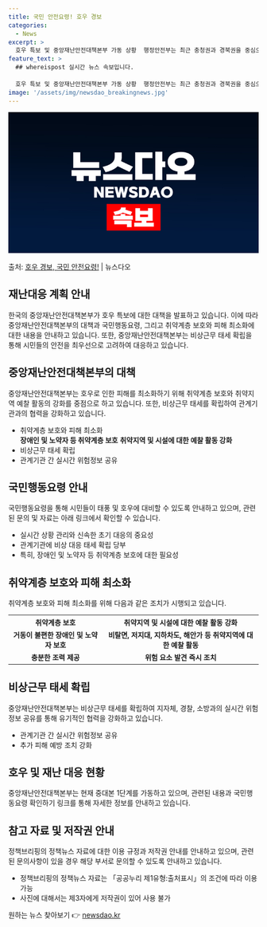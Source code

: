 ```yaml
---
title: 국민 안전요령! 호우 경보
categories:
  - News
excerpt: >
  호우 특보 및 중앙재난안전대책본부 가동 상황  행정안전부는 최근 충청권과 경북권을 중심으로 발효된 호우 특보…
feature_text: >
  ## whereispost 실시간 뉴스 속보입니다.

  호우 특보 및 중앙재난안전대책본부 가동 상황  행정안전부는 최근 충청권과 경북권을 중심으로 발효된 호우 특보…
image: '/assets/img/newsdao_breakingnews.jpg'
---
```


![뉴스다오 속보](/assets/img/newsdao_breakingnews.jpg)

<p>출처: <a href="https://newsdao.kr/4666" rel="dofollow">호우 경보, 국민 안전요령!</a> | 뉴스다오</p>

<h2 data-ke-size="size26">재난대응 계획 안내</h2>
<p data-ke-size="size16">한국의 중앙재난안전대책본부가 호우 특보에 대한 대책을 발표하고 있습니다. 이에 따라 중앙재난안전대책본부의 대책과 국민행동요령, 그리고 취약계층 보호와 피해 최소화에 대한 내용을 안내하고 있습니다. 또한, 중앙재난안전대책본부는 비상근무 태세 확립을 통해 시민들의 안전을 최우선으로 고려하여 대응하고 있습니다.</p>

<h2 data-ke-size="size26">중앙재난안전대책본부의 대책</h2>
<p data-ke-size="size16">중앙재난안전대책본부는 호우로 인한 피해를 최소화하기 위해 취약계층 보호와 취약지역 예찰 활동의 강화를 중점으로 하고 있습니다. 또한, 비상근무 태세를 확립하여 관계기관과의 협력을 강화하고 있습니다.</p>
<ul>
  <li>취약계층 보호와 피해 최소화</li>
  <td style="text-align: center; height: 17px;"><b>장애인 및 노약자 등 취약계층 보호</b></td>
  <td style="text-align: center; height: 17px;"><b>취약지역 및 시설에 대한 예찰 활동 강화</b></td>
  <li>비상근무 태세 확립</li>
  <li>관계기관 간 실시간 위험정보 공유</li>
</ul>

<h2 data-ke-size="size26">국민행동요령 안내</h2>
<p data-ke-size="size16">국민행동요령을 통해 시민들이 태풍 및 호우에 대비할 수 있도록 안내하고 있으며, 관련된 문의 및 자료는 아래 링크에서 확인할 수 있습니다.</p>
<ul>
  <li>실시간 상황 관리와 신속한 초기 대응의 중요성</li>
  <li>관계기관에 비상 대응 태세 확립 당부</li>
  <li>특히, 장애인 및 노약자 등 취약계층 보호에 대한 필요성</li>
</ul>

<h2 data-ke-size="size26">취약계층 보호와 피해 최소화</h2>
<p data-ke-size="size16">취약계층 보호와 피해 최소화를 위해 다음과 같은 조치가 시행되고 있습니다.</p>
<table>
  <tr>
    <th><b>취약계층 보호</b></th>
    <th><b>취약지역 및 시설에 대한 예찰 활동 강화</b></th>
  </tr>
  <tr>
    <td style="text-align: center; height: 17px;"><b>거동이 불편한 장애인 및 노약자 보호</b></td>
    <td style="text-align: center; height: 17px;"><b>비탈면, 저지대, 지하차도, 해안가 등 취약지역에 대한 예찰 활동</b></td>
  </tr>
  <tr>
    <td style="text-align: center; height: 17px;"><b>충분한 조력 제공</b></td>
    <td style="text-align: center; height: 17px;"><b>위험 요소 발견 즉시 조치</b></td>
  </tr>
</table>

<h2 data-ke-size="size26">비상근무 태세 확립</h2>
<p data-ke-size="size16">중앙재난안전대책본부는 비상근무 태세를 확립하여 지자체, 경찰, 소방과의 실시간 위험정보 공유를 통해 유기적인 협력을 강화하고 있습니다.</p>
<ul>
  <li>관계기관 간 실시간 위험정보 공유</li>
  <li>추가 피해 예방 조치 강화</li>
</ul>

<h2 data-ke-size="size26">호우 및 재난 대응 현황</h2>
<p data-ke-size="size16">중앙재난안전대책본부는 현재 중대본 1단계를 가동하고 있으며, 관련된 내용과 국민행동요령 확인하기 링크를 통해 자세한 정보를 안내하고 있습니다.</p>

<h2 data-ke-size="size26">참고 자료 및 저작권 안내</h2>
<p data-ke-size="size16">정책브리핑의 정책뉴스 자료에 대한 이용 규정과 저작권 안내를 안내하고 있으며, 관련된 문의사항이 있을 경우 해당 부서로 문의할 수 있도록 안내하고 있습니다.</p>
<ul>
  <li>정책브리핑의 정책뉴스 자료는 「공공누리 제1유형:출처표시」의 조건에 따라 이용 가능</li>
  <li>사진에 대해서는 제3자에게 저작권이 있어 사용 불가</li>
</ul>

<p data-ke-size="size16"></p> 

원하는 뉴스 찾아보기 👉 <a href="https://newsdao.kr" rel="dofollow">newsdao.kr</a>



